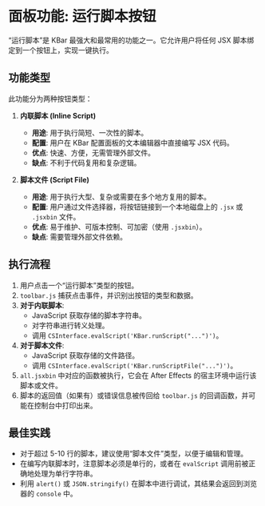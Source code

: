 # 面板功能: 运行脚本按钮

“运行脚本”是 KBar 最强大和最常用的功能之一。它允许用户将任何 JSX 脚本绑定到一个按钮上，实现一键执行。

## 功能类型

此功能分为两种按钮类型：

1.  **内联脚本 (Inline Script)**
    *   **用途**: 用于执行简短、一次性的脚本。
    *   **配置**: 用户在 KBar 配置面板的文本编辑器中直接编写 JSX 代码。
    *   **优点**: 快速、方便，无需管理外部文件。
    *   **缺点**: 不利于代码复用和复杂逻辑。

2.  **脚本文件 (Script File)**
    *   **用途**: 用于执行大型、复杂或需要在多个地方复用的脚本。
    *   **配置**: 用户通过文件选择器，将按钮链接到一个本地磁盘上的 `.jsx` 或 `.jsxbin` 文件。
    *   **优点**: 易于维护、可版本控制、可加密（使用 `.jsxbin`）。
    *   **缺点**: 需要管理外部文件依赖。

## 执行流程

1.  用户点击一个“运行脚本”类型的按钮。
2.  `toolbar.js` 捕获点击事件，并识别出按钮的类型和数据。
3.  **对于内联脚本**:
    *   JavaScript 获取存储的脚本字符串。
    *   对字符串进行转义处理。
    *   调用 `CSInterface.evalScript('KBar.runScript("...")')`。
4.  **对于脚本文件**:
    *   JavaScript 获取存储的文件路径。
    *   调用 `CSInterface.evalScript('KBar.runScriptFile("...")')`。
5.  `all.jsxbin` 中对应的函数被执行，它会在 After Effects 的宿主环境中运行该脚本或文件。
6.  脚本的返回值（如果有）或错误信息被传回给 `toolbar.js` 的回调函数，并可能在控制台中打印出来。

## 最佳实践

*   对于超过 5-10 行的脚本，建议使用“脚本文件”类型，以便于编辑和管理。
*   在编写内联脚本时，注意脚本必须是单行的，或者在 `evalScript` 调用前被正确地处理为单行字符串。
*   利用 `alert()` 或 `JSON.stringify()` 在脚本中进行调试，其结果会返回到浏览器的 `console` 中。

